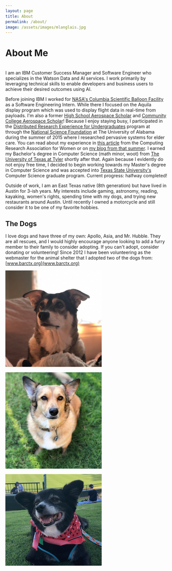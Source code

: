 ```yaml
---
layout: page
title: About
permalink: /about/
image: /assets/images/mlanglais.jpg
---
```


# About Me
<br />
I am an IBM Customer Success Manager and Software Engineer who specializes in the Watson Data and AI services. I work primarily by leveraging technical skills to enable developers and business users to achieve their desired outcomes using AI.

Before joining IBM I worked for [NASA's Columbia Scientific Balloon Facility](http://www.csbf.nasa.gov) as a Software Engineering Intern. While there I focused on the Aquila display program which was used to display flight data in real-time from payloads. I'm also a former [High School Aerospace Scholar](https://www.nasa.gov/centers/johnson/stem/High_School_Aerospace_Scholars.html) and [Community College Aerospace Scholar](https://www.nasa.gov/centers/johnson/stem/NASA_Community_College_Aerospace_Scholars.html)! Because I enjoy staying busy, I participated in the [Distributed Research Experience for Undergraduates](https://cra.org/cra-wp/dreu/) program at through the [National Science Foundation](http://www.nsf.gov) at The University of Alabama during the summer of 2015 where I researched pervasive systems for elder care. You can read about my experience in [this article](https://cra.org/profiles-women-computing-morgan-carroll/) from the Computing Research Association for Women or on [my blog from that summer](https://mcarroll15.weebly.com/). I earned my Bachelor's degree in Computer Science (math minor, woot) from [The University of Texas at Tyler](http://www.uttyler.edu) shortly after that. Again because I evidently do not enjoy free time, I decided to begin working towards my Master's degree in Computer Science and was accepted into [Texas State University's](https://www.txstate.edu/) Computer Science graduate program. Current progress: halfway completed!

Outside of work, I am an East Texas native (8th generation) but have lived in Austin for 3-ish years. My interests include gaming, astronomy, reading, kayaking, women's rights, spending time with my dogs, and trying new restaurants around Austin. Until recently I owned a motorcycle and still consider it to be one of my favorite hobbies.

## The Dogs

I love dogs and have three of my own: Apollo, Asia, and Mr. Hubble. They are all rescues, and I would highly encourage anyone looking to add a furry member to their family to consider adopting. If you can't adopt, consider donating or volunteering! Since 2012 I have been volunteering as the webmaster for the animal shelter that I adopted two of the dogs from: [www.barctx.org](www.barctx.org)

!["Apollo was born in 2009, and I adopted her when she was only 6 weeks old. She likes to follow me everywhere I go!"](/assets/images/dogs-apollo.jpg)

!["Mr. Hubble is the most sociable of the three. He even has his own Instagram account: @mrhubble He was born in 2012 and I adopted him in 2013 after he was found roaming the streets."](/assets/images/dogs-mrhubble.jpeg)

!["The newest edition, Asia! My husband and I adopted her in 2019, and as of 2020 she is 12 years young. She loves sleeping and snacking, as we all do."](/assets/images/dogs-asia.png)
